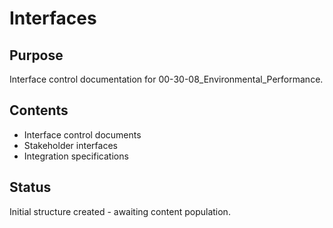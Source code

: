 # Interfaces

## Purpose
Interface control documentation for 00-30-08_Environmental_Performance.

## Contents
- Interface control documents
- Stakeholder interfaces
- Integration specifications

## Status
Initial structure created - awaiting content population.
